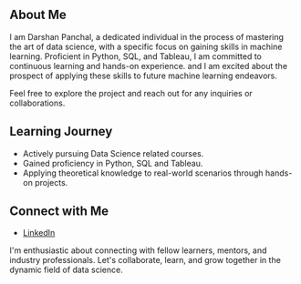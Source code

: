 ## About Me

I am Darshan Panchal, a dedicated individual in the process of mastering the art of data science, with a specific focus on gaining skills in machine learning. Proficient in Python, SQL, and Tableau, I am committed to continuous learning and hands-on experience. and I am excited about the prospect of applying these skills to future machine learning endeavors.

Feel free to explore the project and reach out for any inquiries or collaborations.


## Learning Journey

- Actively pursuing Data Science related courses.
- Gained proficiency in Python, SQL and Tableau.
- Applying theoretical knowledge to real-world scenarios through hands-on projects.

## Connect with Me

- [LinkedIn](www.linkedin.com/in/d4rshn)


I'm enthusiastic about connecting with fellow learners, mentors, and industry professionals. Let's collaborate, learn, and grow together in the dynamic field of data science. 
